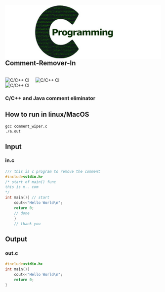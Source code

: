 <img align="right" src="https://raw.githubusercontent.com/yaduvanshi777/Comment-Remover-in-C/main/temp/c-logo.png">

## Comment-Remover-In
<br>![C/C++ CI](https://github.com/yaduvanshi777/Comment-Remover-in-C/workflows/C/C++%20CI/badge.svg) &nbsp;&nbsp;&nbsp;&nbsp;![C/C++ CI](https://github.com/yaduvanshi777/Comment-Remover-in-C/workflows/C/C++%20CI/badge.svg?branch=main&event=issues)
<br>![C/C++ CI](https://github.com/yaduvanshi777/Comment-Remover-in-C/workflows/C/C++%20CI/badge.svg?branch=main&event=release)




### C/C++ and Java comment eliminator

## How to run in linux/MacOS
```
gcc comment_wiper.c
./a.out
```
 
 ## Input 
 ### in.c
```cpp 
/// this is c program to remove the comment
#include<stdio.h>
/* start of main() func
this is m.. com
*/
int main(){	// start
    cout<<"Hello World\n";
    return 0;
    // done 
    }
    // thank you
```    
    
  ## Output
  ### out.c
  
```cpp  
#include<stdio.h>
int main(){
    cout<<"Hello World\n";
    return 0;
}
```
